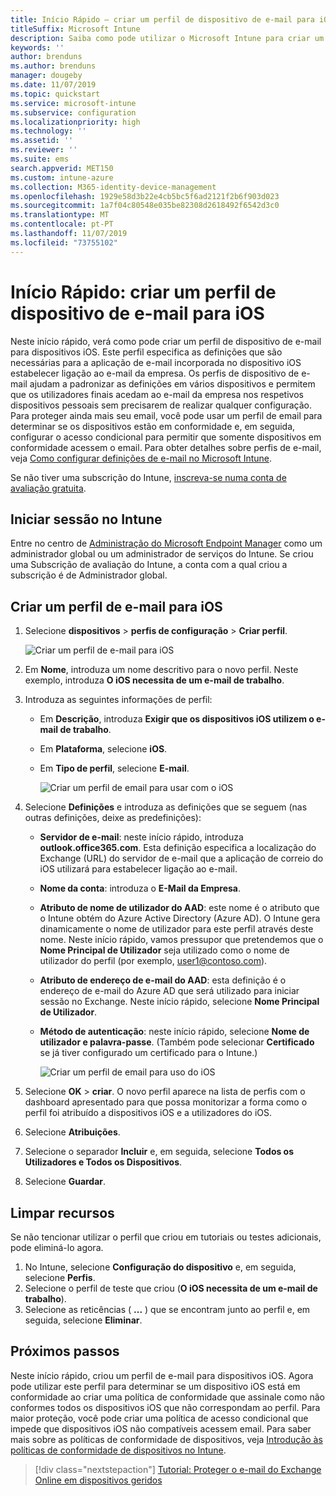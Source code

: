 ```yaml
---
title: Início Rápido – criar um perfil de dispositivo de e-mail para iOS
titleSuffix: Microsoft Intune
description: Saiba como pode utilizar o Microsoft Intune para criar um perfil de dispositivo de e-mail de modo que os dispositivos iOS possam estabelecer uma ligação segura ao e-mail da empresa.
keywords: ''
author: brenduns
ms.author: brenduns
manager: dougeby
ms.date: 11/07/2019
ms.topic: quickstart
ms.service: microsoft-intune
ms.subservice: configuration
ms.localizationpriority: high
ms.technology: ''
ms.assetid: ''
ms.reviewer: ''
ms.suite: ems
search.appverid: MET150
ms.custom: intune-azure
ms.collection: M365-identity-device-management
ms.openlocfilehash: 1929e58d3b22e4cb5bc5f6ad2121f2b6f903d023
ms.sourcegitcommit: 1a7f04c80548e035be82308d2618492f6542d3c0
ms.translationtype: MT
ms.contentlocale: pt-PT
ms.lasthandoff: 11/07/2019
ms.locfileid: "73755102"
---
```

# <a name="quickstart-create-an-email-device-profile-for-ios"></a>Início Rápido: criar um perfil de dispositivo de e-mail para iOS

Neste início rápido, verá como pode criar um perfil de dispositivo de e-mail para dispositivos iOS. Este perfil especifica as definições que são necessárias para a aplicação de e-mail incorporada no dispositivo iOS estabelecer ligação ao e-mail da empresa. Os perfis de dispositivo de e-mail ajudam a padronizar as definições em vários dispositivos e permitem que os utilizadores finais acedam ao e-mail da empresa nos respetivos dispositivos pessoais sem precisarem de realizar qualquer configuração. Para proteger ainda mais seu email, você pode usar um perfil de email para determinar se os dispositivos estão em conformidade e, em seguida, configurar o acesso condicional para permitir que somente dispositivos em conformidade acessem o email. Para obter detalhes sobre perfis de e-mail, veja [Como configurar definições de e-mail no Microsoft Intune](email-settings-configure.md).

Se não tiver uma subscrição do Intune, [inscreva-se numa conta de avaliação gratuita](../fundamentals/free-trial-sign-up.md).

## <a name="sign-in-to-intune"></a>Iniciar sessão no Intune

Entre no centro de [Administração do Microsoft Endpoint Manager](https://go.microsoft.com/fwlink/?linkid=2109431) como um administrador global ou um administrador de serviços do Intune. Se criou uma Subscrição de avaliação do Intune, a conta com a qual criou a subscrição é de Administrador global.

## <a name="create-an-ios-email-profile"></a>Criar um perfil de e-mail para iOS

1. Selecione **dispositivos** > **perfis de configuração** > **Criar perfil**.

   ![Criar um perfil de e-mail para iOS](./media/quickstart-email-profile/ios-create-profile.png)

2. Em **Nome**, introduza um nome descritivo para o novo perfil. Neste exemplo, introduza **O iOS necessita de um e-mail de trabalho**.
3. Introduza as seguintes informações de perfil:
    - Em **Descrição**, introduza **Exigir que os dispositivos iOS utilizem o e-mail de trabalho**.
    - Em **Plataforma**, selecione **iOS**.
    - Em **Tipo de perfil**, selecione **E-mail**.

        ![Criar um perfil de email para usar com o iOS](./media/quickstart-email-profile/ios-email-profile-name.png)

4. Selecione **Definições** e introduza as definições que se seguem (nas outras definições, deixe as predefinições):
   - **Servidor de e-mail**: neste início rápido, introduza **outlook.office365.com**. Esta definição especifica a localização do Exchange (URL) do servidor de e-mail que a aplicação de correio do iOS utilizará para estabelecer ligação ao e-mail.
   - **Nome da conta**: introduza o **E-Mail da Empresa**.
   - **Atributo de nome de utilizador do AAD**: este nome é o atributo que o Intune obtém do Azure Active Directory (Azure AD). O Intune gera dinamicamente o nome de utilizador para este perfil através deste nome. Neste início rápido, vamos pressupor que pretendemos que o **Nome Principal de Utilizador** seja utilizado como o nome de utilizador do perfil (por exemplo, user1@contoso.com).
   - **Atributo de endereço de e-mail do AAD**: esta definição é o endereço de e-mail do Azure AD que será utilizado para iniciar sessão no Exchange. Neste início rápido, selecione **Nome Principal de Utilizador**.
   - **Método de autenticação**: neste início rápido, selecione **Nome de utilizador e palavra-passe**. (Também pode selecionar **Certificado** se já tiver configurado um certificado para o Intune.)

        ![Criar um perfil de email para uso do iOS](./media/quickstart-email-profile/ios-email-profile.png)

5. Selecione **OK** > **criar**. O novo perfil aparece na lista de perfis com o dashboard apresentado para que possa monitorizar a forma como o perfil foi atribuído a dispositivos iOS e a utilizadores do iOS.
6. Selecione **Atribuições**.
7. Selecione o separador **Incluir** e, em seguida, selecione **Todos os Utilizadores e Todos os Dispositivos**. 
8. Selecione **Guardar**.

## <a name="clean-up-resources"></a>Limpar recursos

Se não tencionar utilizar o perfil que criou em tutoriais ou testes adicionais, pode eliminá-lo agora.

1. No Intune, selecione **Configuração do dispositivo** e, em seguida, selecione **Perfis**.
2. Selecione o perfil de teste que criou (**O iOS necessita de um e-mail de trabalho**).
3. Selecione as reticências ( **...** ) que se encontram junto ao perfil e, em seguida, selecione **Eliminar**.

## <a name="next-steps"></a>Próximos passos

Neste início rápido, criou um perfil de e-mail para dispositivos iOS. Agora pode utilizar este perfil para determinar se um dispositivo iOS está em conformidade ao criar uma política de conformidade que assinale como não conformes todos os dispositivos iOS que não correspondam ao perfil. Para maior proteção, você pode criar uma política de acesso condicional que impede que dispositivos iOS não compatíveis acessem email. Para saber mais sobre as políticas de conformidade de dispositivos, veja [Introdução às políticas de conformidade de dispositivos no Intune](../protect/device-compliance-get-started.md).

> [!div class="nextstepaction"]
> [Tutorial: Proteger o e-mail do Exchange Online em dispositivos geridos](../tutorial-protect-email-on-enrolled-devices.md)
